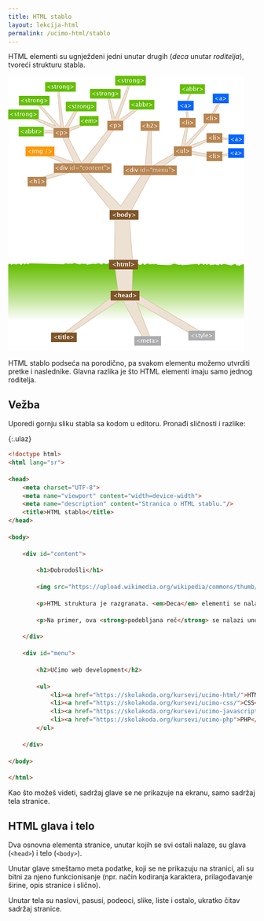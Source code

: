 ```yaml
---
title: HTML stablo
layout: lekcija-html
permalink: /ucimo-html/stablo
---
```


HTML elementi su ugnježdeni jedni unutar drugih (*deca* unutar *roditelja*), tvoreći strukturu stabla.

![dom drvo](/images/koncepti/podaci/html-stablo.png)

HTML stablo podseća na porodično, pa svakom elementu možemo utvrditi pretke i naslednike. Glavna razlika je što HTML elementi imaju samo jednog roditelja.

## Vežba

Uporedi gornju sliku stabla sa kodom u editoru. Pronađi sličnosti i razlike:

{:.ulaz}
```html
<!doctype html>
<html lang="sr">

<head>
    <meta charset="UTF-8">
    <meta name="viewport" content="width=device-width">
    <meta name="description" content="Stranica o HTML stablu."/>
    <title>HTML stablo</title>
</head>

<body>

    <div id="content">

        <h1>Dobrodošli</h1>

        <img src="https://upload.wikimedia.org/wikipedia/commons/thumb/2/22/Heckert_GNU_white.svg/64px-Heckert_GNU_white.svg.png" />

        <p>HTML struktura je razgranata. <em>Deca</em> elementi se nalaze unutar roditeljskih elemenata.</p>

        <p>Na primer, ova <strong>podebljana reč</strong> se nalazi unutar drugog pasusa.</p>

    </div>

    <div id="menu">

        <h2>Učimo web development</h2>

        <ul>
            <li><a href="https://skolakoda.org/kursevi/ucimo-html/">HTML</a></li>
            <li><a href="https://skolakoda.org/kursevi/ucimo-css/">CSS</a></li>
            <li><a href="https://skolakoda.org/kursevi/ucimo-javascript/">Javascript</a></li>
            <li><a href="https://skolakoda.org/kursevi/ucimo-php">PHP</a></li>
        </ul>

    </div>

</body>

</html>
```

Kao što možeš videti, sadržaj glave se ne prikazuje na ekranu, samo sadržaj tela stranice.

## HTML glava i telo

Dva osnovna elementa stranice, unutar kojih se svi ostali nalaze, su glava (`<head>`) i telo (`<body>`).

Unutar glave smeštamo meta podatke, koji se ne prikazuju na stranici, ali su bitni za njeno funkcionisanje (npr. način kodiranja karaktera, prilagođavanje širine, opis stranice i slično).

Unutar tela su naslovi, pasusi, podeoci, slike, liste i ostalo, ukratko čitav sadržaj stranice.
